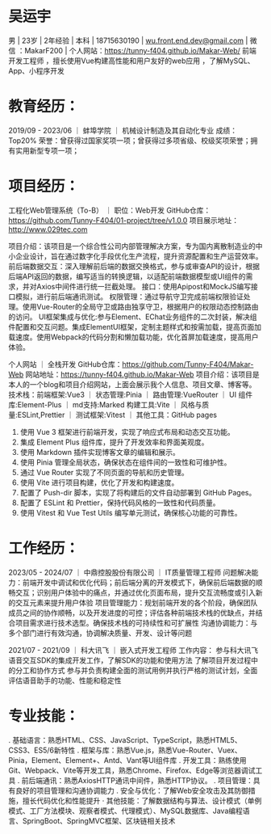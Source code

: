 # 吴运宇
男 | 23岁 | 2年经验 | 本科 | 18715630190 | wu.front.end.dev@gmail.com | 微信 ：MakarF200 | 个人网站：https://tunny-f404.github.io/Makar-Web/
前端开发工程师 ，擅长使用Vue构建高性能和用户友好的web应用 ，了解MySQL、App、小程序开发	

# 教育经历：	
2019/09 - 2023/06 ｜ 蚌埠学院 ｜ 机械设计制造及其自动化专业
成绩：Top20%
荣誉：曾获得过国家奖项一项；曾获得过多项省级、校级奖项荣誉；拥有实用新型专项一项；

# 项目经历：
工程化Web管理系统（To-B） ｜ 职位：Web开发
GitHub仓库：https://github.com/Tunny-F404/01-project/tree/v1.0.0
项目展示地址：http://www.029tec.com

项目介绍：该项目是一个综合性公司内部管理解决方案，专为国内离散制造业的中小企业设计，旨在通过数字化手段优化生产流程，提升资源配置和生产运营效率。
前后端数据交互：深入理解前后端的数据交换格式，参与或审查API的设计，根据后端API返回的数据，编写适当的转换逻辑，以适配前端数据模型或UI组件的需求，并对Axios中间件进行统一拦截处理。
接口：使用Apipost和MockJS编写接口模拟，进行前后端通讯测试。
权限管理：通过导航守卫完成前端权限验证处理。使用Vue-Router的全局守卫或路由独享守卫，根据用户的权限动态控制路由的访问。
UI框架集成与优化:参与Element、EChat业务组件的二次封装，解决组件配置和交互问题。集成ElementUI框架，定制主题样式和按需加载，提高页面加载速度。使用Webpack的代码分割和懒加载功能，优化首屏加载速度，提高用户体验。

个人网站 ｜ 全栈开发
GitHub仓库：https://github.com/Tunny-F404/Makar-Web
网站地址：https://tunny-f404.github.io/Makar-Web
项目介绍：该项目是本人的一个blog和项目介绍网站，上面会展示我个人信息、项目文章、博客等。
技术栈：前端框架:Vue3 ｜ 状态管理:Pinia ｜ 路由管理:VueRouter ｜ UI 组件库:Element-Plus ｜ md支持:Marked
构建工具:Vite ｜ 风格与质量:ESLint,Prettier ｜ 测试框架:Vitest ｜ 其他工具：GitHub pages
1. 使用 Vue 3 框架进行前端开发，实现了响应式布局和动态交互功能。
2. 集成 Element Plus 组件库，提升了开发效率和界面美观度。
3. 使用 Markdown 插件实现博客文章的编辑和展示。
4. 使用 Pinia 管理全局状态，确保状态在组件间的一致性和可维护性。
5. 通过 Vue Router 实现了不同页面的导航和历史管理。
6. 使用 Vite 进行项目构建，优化了开发和构建速度。
7. 配置了 Push-dir 脚本，实现了将构建后的文件自动部署到 GitHub Pages。
8. 配置了 ESLint 和 Prettier，保持代码风格的一致性和代码质量。
9. 使用 Vitest 和 Vue Test Utils 编写单元测试，确保核心功能的可靠性。
# 工作经历：

2023/05 - 2024/07 ｜ 中鼎控股股份有限公司 ｜ IT质量管理工程师
问题解决能力：前端开发中调试和优化代码；前后端分离的开发模式下，确保前后端数据的顺畅交互；识别用户体验中的痛点，并通过优化页面布局，提升交互流畅度或引入新的交互元素来提升用户体验
项目管理能力：规划前端开发的各个阶段，确保团队成员之间的协作顺畅，以及开发进度的可控；评估各种前端技术栈的优缺点，并结合项目需求进行技术选型。确保技术栈的可持续性和可扩展性
沟通协调能力：与多个部门进行有效沟通，协调解决质量、开发、设计等问题

2021/07 - 2021/09 ｜ 科大讯飞 ｜ 嵌入式开发工程师
工作内容：
参与科大讯飞语音交互SDK的集成开发工作，了解SDK的功能和使用方法
了解项目开发过程中的分工和协作方式
参与并负责构建全面的测试用例并执行严格的测试计划，全面评估语音助手的功能、性能和稳定性
# 专业技能：
.  基础语言：熟悉HTML、CSS、JavaScript、TypeScript，熟悉HTML5、CSS3、ES5/6新特性
.  框架与库：熟悉Vue.js，熟悉Vue-Router、Vuex、Pinia，Element、Element+、Antd、Vant等UI组件库
.  开发工具：熟练使用Git、Webpack、Vite等开发工具，熟悉Chrome、Firefox、Edge等浏览器调试工具
.  前后端通讯：熟悉AxiosHTTP通讯中间件，熟悉HTTP协议。
.  项目管理：具有良好的项目管理和沟通协调能力
.  安全与优化：了解Web安全攻击及其防御措施，擅长代码优化和性能提升
·  其他技能：了解数据结构与算法、设计模式（单例模式、工厂方法模块、观察者模式、代理模式）、MySQL数据库、Java编程语言、SpringBoot、SpringMVC框架、区块链相关技术